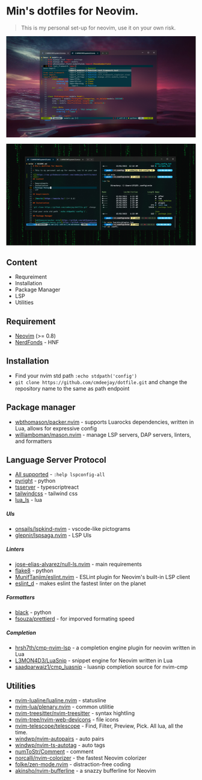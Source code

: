# Min's dotfiles for Neovim.

> This is my personal set-up for neovim, use it on your own risk.

![](https://github.com/cmdeejay/dotfile/blob/master/media/neovim1.png?raw=true)

![](https://github.com/cmdeejay/dotfile/blob/master/media/neovim2.png?raw=true)

## Content

- Requreiment
- Installation
- Package Manager
- LSP
- Utilities

## Requirement

- [Neovim](https://neovim.io/) (>= 0.8)
- [NerdFonds](https://github.com/ryanoasis/nerd-fonts) - HNF

## Installation

- Find your nvim std path `:echo stdpath('config')`
- `git clone https://github.com/cmdeejay/dotfile.git` and change the repository name to the same as path endpoint

## Package manager

- [wbthomason/packer.nvim](https://github.com/wbthomason/packer.nvim) - supports Luarocks dependencies, written in Lua, allows for expressive config
- [williamboman/mason.nvim](https://github.com/williamboman/mason.nvim) - manage LSP servers, DAP servers, linters, and formatters

## Language Server Protocol

- [All supported](https://github.com/neovim/nvim-lspconfig/blob/master/doc/server_configurations.md) - `:help lspconfig-all`
- [pyright](https://github.com/microsoft/pyright) - python
- [tsserver](https://github.com/typescript-language-server/typescript-language-server) - typescriptreact
- [tailwindcss](https://github.com/tailwindlabs/tailwindcss-intellisense) - tailwind css
- [lua_ls](https://github.com/luals/lua-language-server) - lua

##### UIs

- [onsails/lspkind-nvim](https://github.com/onsails/lspkind.nvim) - vscode-like pictograms
- [glepnir/lspsaga.nvim](https://github.com/glepnir/lspsaga.nvim) - LSP UIs

##### Linters

- [jose-elias-alvarez/null-ls.nvim](https://github.com/jose-elias-alvarez/null-ls.nvim) - main requirements
- [flake8](https://github.com/PyCQA/flake8) - python
- [MunifTanjim/eslint.nvim]() - ESLint plugin for Neovim's built-in LSP client
- [eslint_d](https://www.npmjs.com/package/eslint_d) - makes eslint the fastest linter on the planet

##### Formatters

- [black](https://pypi.org/project/black/) - python
- [fsouza/prettierd](https://github.com/fsouza/prettierd) - for imporved formating speed

##### Completion

- [hrsh7th/cmp-nvim-lsp](https://github.com/hrsh7th/nvim-cmp) - a completion engine plugin for neovim written in Lua
- [L3MON4D3/LuaSnip](https://github.com/L3MON4D3/LuaSnip) - snippet engine for Neovim written in Lua
- [saadparwaiz1/cmp_luasnip](https://github.com/saadparwaiz1/cmp_luasnip) - luasnip completion source for nvim-cmp

## Utilities

- [nvim-lualine/lualine.nvim](https://github.com/nvim-lualine/lualine.nvim) - statusline
- [nvim-lua/plenary.nvim](https://github.com/nvim-lua/plenary.nvim) - common utilitie
- [nvim-treesitter/nvim-treesitter](https://github.com/nvim-treesitter/nvim-treesitter) - syntax hightling
- [nvim-tree/nvim-web-devicons](https://github.com/nvim-tree/nvim-web-devicons) - file icons
- [nvim-telescope/telescope](https://github.com/nvim-telescope/telescope.nvim) - Find, Filter, Preview, Pick. All lua, all the time.
- [windwp/nvim-autopairs](https://github.com/windwp/nvim-autopairs) - auto pairs
- [windwp/nvim-ts-autotag](https://github.com/windwp/nvim-ts-autotag) - auto tags
- [numToStr/Comment](https://github.com/numToStr/Comment.nvim) - comment
- [norcalli/nvim-colorizer](https://github.com/norcalli/nvim-colorizer.lua) - the fastest Neovim colorizer
- [folke/zen-mode.nvim](https://github.com/folke/zen-mode.nvim) - distraction-free coding
- [akinsho/nvim-bufferline](https://github.com/akinsho/bufferline.nvim) - a snazzy bufferline for Neovim
